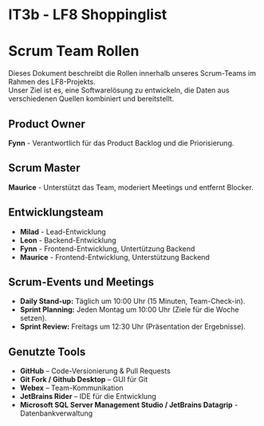 # IT3b - LF8 Shoppinglist

# Scrum Team Rollen
Dieses Dokument beschreibt die Rollen innerhalb unseres Scrum-Teams im Rahmen des LF8-Projekts.  
Unser Ziel ist es, eine Softwarelösung zu entwickeln, die Daten aus verschiedenen Quellen kombiniert und bereitstellt.

## Product Owner
**Fynn** - Verantwortlich für das Product Backlog und die Priorisierung.

## Scrum Master
**Maurice** - Unterstützt das Team, moderiert Meetings und entfernt Blocker.

## Entwicklungsteam
- **Milad** - Lead-Entwicklung
- **Leon** - Backend-Entwicklung
- **Fynn** - Frontend-Entwicklung, Untertützung Backend
- **Maurice** - Frontend-Entwicklung, Unterstützung Backend

## Scrum-Events und Meetings

- **Daily Stand-up:** Täglich um 10:00 Uhr (15 Minuten, Team-Check-in).
- **Sprint Planning:** Jeden Montag um 10:00 Uhr (Ziele für die Woche setzen).
- **Sprint Review:** Freitags um 12:30 Uhr (Präsentation der Ergebnisse).
## Genutzte Tools
- **GitHub** – Code-Versionierung & Pull Requests
- **Git Fork / Github Desktop** – GUI für Git
- **Webex** – Team-Kommunikation  
- **JetBrains Rider** – IDE für die Entwicklung
- **Microsoft SQL Server Management Studio / JetBrains Datagrip** - Datenbankverwaltung

